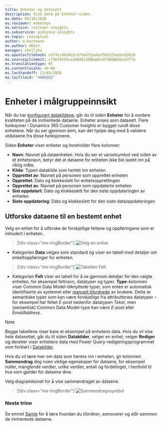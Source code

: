 ```yaml
---
title: Enheter og datasett
description: Vise data på Enheter-siden.
ms.date: 04/16/2020
ms.reviewer: mukeshpo
ms.service: customer-insights
ms.subservice: audience-insights
ms.topic: conceptual
author: m-hartmann
ms.author: mhart
manager: shellyha
ms.openlocfilehash: e3f41c0424b2cd756d72ae6af9d5225ebba92628
ms.sourcegitcommit: cf9b78559ca189d4c2086a66c879098d56c0377a
ms.translationtype: HT
ms.contentlocale: nb-NO
ms.lasthandoff: 11/03/2020
ms.locfileid: "4406502"
---
```

# <a name="entities-in-audience-insights"></a>Enheter i målgruppeinnsikt

Når du har [konfigurert datakildene](data-sources.md), går du til siden **Enheter** for å vurdere kvaliteten på de innhentede dataene. Enheter anses som datasett. Flere funksjoner i Dynamics 365 Customer Insights er bygget rundt disse enhetene. Når du ser gjennom dem, kan det hjelpe deg med å validere utdataene fra disse funksjonene.

Siden **Enheter** viser enheter og inneholder flere kolonner:

- **Navn**: Navnet på dataenheten. Hvis du ser et varselsymbol ved siden av et enhetsnavn, betyr det at dataene for enheten ikke ble lastet inn på riktig måte.
- **Kilde**: Typen datakilde som hentet inn enheten
- **Opprettet av**: Navnet på personen som opprettet enheten
- **Opprettet**: Dato og klokkeslett for enhetsopprettingen
- **Opprettet av**: Navnet på personen som oppdaterte enheten
- **Sist oppdatert**: Dato og klokkeslett for den siste oppdateringen av enheten
- **Siste oppdatering**: Dato og klokkeslett for den siste dataoppdateringen

## <a name="exploring-a-specific-entitys-data"></a>Utforske dataene til en bestemt enhet

Velg en enhet for å utforske de forskjellige feltene og oppføringene som er inkludert i enheten.

> [!div class="mx-imgBorder"]
> ![Velg en enhet](media/data-manager-entities-data.png "Velg en enhet")

- Kategorien **Data** velges som standard og viser en tabell med detaljer om enkeltoppføringer for enheten.

> [!div class="mx-imgBorder"]
> ![Tabellen Felt](media/data-manager-entities-fields.PNG "Tabellen Felt")

- Kategorien **Felt** viser en tabell for å se gjennom detaljer for den valgte enheten, for eksempel feltnavn, datatyper og typer. **Type**-kolonnen viser Common Data Model-tilknyttede typer, som enten er automatisk identifiserte av systemet eller [manuelt tilordnede](map-entities.md) av brukere. Dette er semantiske typer som kan være forskjellige fra attributtenes datatyper – for eksempel har feltet *E-post* nedenfor datatypen *Tekst*, men (semantisk) Common Data Model-type kan være *E-post* eller *EmailAddress*.

> [!NOTE]
> Begge tabellene viser bare et eksempel på enhetens data. Hvis du vil vise hele datasettet, går du til siden **Datakilder**, velger en enhet, velger **Rediger** og deretter viser enhetens data med Power Query-redigeringsprogrammet som forklart i [Datakilder](data-sources.md).

Hvis du vil lære mer om data som hentes inn i enheten, gir kolonnen **Sammendrag** deg noen viktige egenskaper for dataene, for eksempel nuller, manglende verdier, unike verdier, antall og fordelinger, i henhold til hva som gjelder for dataene dine.

Velg diagramikonet for å vise sammendraget av dataene.

> [!div class="mx-imgBorder"]
> ![Sammendragssymbol](media/data-manager-entities-summary.png "Tabell for datasammendrag")

### <a name="next-step"></a>Neste trinn

Se emnet [Samle](data-unification.md) for å lære hvordan du *tilordner*, *samsvarer* og *slår sammen* de innhentede dataene.
